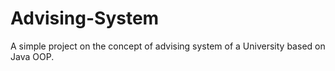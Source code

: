 # Advising-System


A simple project on the concept of advising system of a University based on Java OOP. 
